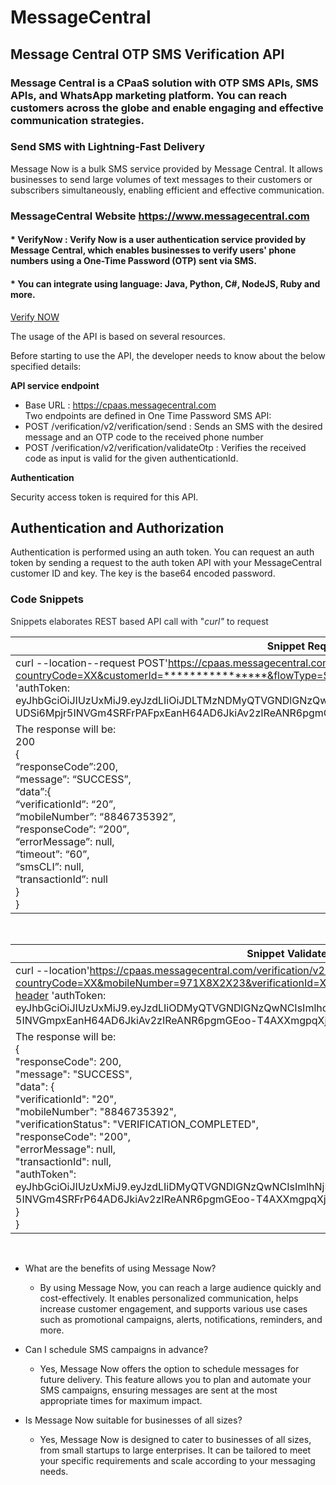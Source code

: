 # MessageCentral

## Message Central OTP SMS Verification API
### Message Central is a CPaaS solution with OTP SMS APIs, SMS APIs, and WhatsApp marketing platform. You can reach customers across the globe and enable engaging and effective communication strategies.


### Send SMS with Lightning-Fast Delivery

Message Now is a bulk SMS service provided by Message Central. It allows businesses to send large volumes of text messages to their customers or subscribers simultaneously, enabling efficient and effective communication.

### MessageCentral Website https://www.messagecentral.com
#### * VerifyNow : Verify Now is a user authentication service provided by Message Central, which enables businesses to verify users' phone numbers using a One-Time Password (OTP) sent via SMS.
#### * You can integrate using language: Java, Python, C#, NodeJS, Ruby and more.
	

[Verify NOW](https://www.messagecentral.com/product/verify-now/overview-india)

The usage of the API is based on several resources.

Before starting to use the API, the developer needs to know about the below specified details:

**API service endpoint**

- Base URL : https://cpaas.messagecentral.com <br>
Two endpoints are defined in One Time Password SMS API: <br>
- POST /verification/v2/verification/send : Sends an SMS with the desired message and an OTP code to the received phone number
- POST /verification/v2/verification/validateOtp : Verifies the received code as input is valid for the given authenticationId.

**Authentication**

Security access token is required for this API.

## Authentication and Authorization

Authentication is performed using an auth token. You can request an auth token by sending a request to the auth token API with your MessageCentral customer ID and key. The key is the base64 encoded password.


### Code Snippets
<span class="colour" style="color:rgb(36, 41, 47)">Snippets elaborates REST based API call with "*curl"* to request  </span>

| Snippet Request Code                               | 
| ----------------------------------------------- |
| curl --location--request POST'https://cpaas.messagecentral.com/verification/v2/verification/send?countryCode=XX&customerId=****************&flowType=SMS&mobileNumber=971X8X2X23&otpLength=4'\--header 'authToken: eyJhbGciOiJIUzUxMiJ9.eyJzdLIiOiJDLTMzNDMyQTVGNDlGNzQwNCIsImlhdCI6MTY5NjMxNDQzNiwiZXhwIjoxNjk2OTE5MjM2fQ.<br>UDSi6Mpjr5INVGm4SRFrPAFpxEanH64AD6JkiAv2zIReANR6pgmGEoo-T4AXXmgpqXjP56NYh6mFvLQzI__uaA'  |
| The response will be: <br> 200 <br>   {  <br>“responseCode”:200,<br>  “message”: “SUCCESS”,  <br>“data”:{      <br>“verificationId”: “20”,    <br>“mobileNumber”: “8846735392”,      <br>“responseCode”: “200”,      <br>“errorMessage”: null,      <br> “timeout”: “60”,      <br>“smsCLI”: null,      <br>“transactionId”: null    <br>}<br>}
<br>

| Snippet Validate code  |
| ----------------------------------------------- |
| curl --location'https://cpaas.messagecentral.com/verification/v2/verification/validateOtp?countryCode=XX&mobileNumber=971X8X2X23&verificationId=XX&customerId=************&code=XXXX'\--header 'authToken: eyJhbGciOiJIUzUxMiJ9.eyJzdLIiODMyQTVGNDlGNzQwNCIsImlhdCIMxNDQzNiwiZXhwIjoxNjk2OTE5MjM2fQ.UDSi6Mpjr<br>5INVGmpxEanH64AD6JkiAv2zIReANR6pgmGEoo-T4AXXmgpqXjP56NYh6mFvLQzI__uaA'  |
| The response will be: <br> {  <br>"responseCode": 200,  <br>"message": "SUCCESS",  <br>"data": {    <br>"verificationId":   "20",      <br>"mobileNumber":   "8846735392",<br>"verificationStatus":   "VERIFICATION_COMPLETED",      <br>"responseCode":  "200",      <br>"errorMessage":   null,      <br>"transactionId":   null,      <br>"authToken": eyJhbGciOiJIUzUxMiJ9.eyJzdLIiDMyQTVGNDlGNzQwNCIsImlhNjMxNDQzNiwiZXhwIjoxNjk2OTE5MjM2fQ.UDSi6Mpjr<br>5INVGm4SRFrP64AD6JkiAv2zIReANR6pgmGEoo-T4AXXmgpqXjP56NYh6mFvLQzI__uaA<br>}<br>}

<br>

- What are the benefits of using Message Now?
	- By using Message Now, you can reach a large audience quickly and cost-effectively. It enables personalized communication, helps increase customer 			engagement, and supports various use cases such as promotional campaigns, alerts, notifications, reminders, and more.

- Can I schedule SMS campaigns in advance?
	- Yes, Message Now offers the option to schedule messages for future delivery. This feature allows you to plan and automate your SMS campaigns, ensuring messages are 	sent at the most appropriate times for maximum impact.

- Is Message Now suitable for businesses of all sizes?
	- Yes, Message Now is designed to cater to businesses of all sizes, from small startups to large enterprises. It can be tailored to meet your specific requirements 	and scale according to your messaging needs.
   


